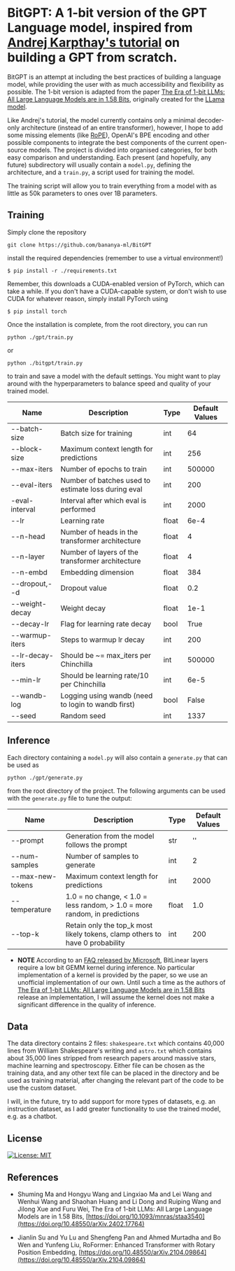 # BitGPT: A 1-bit version of the GPT Language model, inspired from [Andrej Karpthay's tutorial](https://github.com/karpathy/nanoGPT) on building a GPT from scratch.

BitGPT is an attempt at including the best practices of building a language model, while providing the user with as much accessibility and flexibility as possible. The 1-bit version is adapted from the paper 
[The Era of 1-bit LLMs: All Large Language Models are in 1.58 Bits](https://arxiv.org/abs/2402.17764), originally created for the [LLama model](https://github.com/meta-llama/llama).

Like Andrej's tutorial, the model currently contains only a minimal decoder-only architecture (instead of an entire transformer), however, I hope to add some missing elements (like [RoPE](https://arxiv.org/abs/2104.09864)), OpenAI's BPE encoding
and other possible components to integrate the best components of the current open-source models. The project is divided into organised categories, for both easy comparison and understanding. Each present (and hopefully, any future)
subdirectory will usually contain a `model.py`, defining the architecture, and a `train.py`, a script used for training the model. 

The training script will allow you to train everything from a model with as little as 50k parameters to ones over 1B parameters. 

## Training

Simply clone the repository

```
git clone https://github.com/bananya-ml/BitGPT
```

install the required dependencies (remember to use a virtual environment!)

```
$ pip install -r ./requirements.txt
```

Remember, this downloads a CUDA-enabled version of PyTorch, which can take a while. If you don't have a CUDA-capable system, or don't wish to use CUDA for whatever reason, simply install PyTorch using

```
$ pip install torch
```

Once the installation is complete, from the root directory, you can run

```
python ./gpt/train.py
```

or

```
python ./bitgpt/train.py
```

to train and save a model with the default settings. You might want to play around with the hyperparameters to balance speed and quality of your trained model.

| Name           | Description                                       |Type  | Default Values |
|----------------|---------------------------------------------------|------|----------------|
|--batch-size    |Batch size for training                            |int   |64              |
|--block-size    |Maximum context length for predictions             |int   |256             |
|--max-iters     |Number of epochs to train                          |int   |500000          |
|--eval-iters    |Number of batches used to estimate loss during eval|int   |200             |
|-eval-interval  |Interval after which eval is performed             |int   |2000            |  
|--lr            |Learning rate                                      |float |6e-4            |
|--n-head        |Number of heads in the transformer architecture    |float |4               |
|--n-layer       |Number of layers of the transformer architecture   |float |4               |
|--n-embd        |Embedding dimension                                |float |384             |
|--dropout,--d   |Dropout value                                      |float |0.2             |
|--weight-decay  |Weight decay                                       |float |1e-1            |
|--decay-lr      |Flag for learning rate decay                       |bool  |True            |
|--warmup-iters  |Steps to warmup lr decay                           |int   |200             |
|--lr-decay-iters|Should be ~= max_iters per Chinchilla              |int   |500000          |
|--min-lr        |Should be learning rate/10 per Chinchilla          |int   |6e-5            |
|--wandb-log     |Logging using wandb (need to login to wandb first) |bool  |False           |
|--seed          |Random seed                                        |int   |1337            |


## Inference

Each directory containing a `model.py` will also contain a `generate.py` that can be used as 

```
python ./gpt/generate.py
```

from the root directory of the project. The following arguments can be used with the `generate.py` file to tune the output:

| Name           | Description                                                                |Type  | Default Values |
|----------------|----------------------------------------------------------------------------|------|----------------|
|--prompt        |Generation from the model follows the prompt                                |str   |''              |
|--num-samples   |Number of samples to generate                                               |int   |2               |
|--max-new-tokens|Maximum context length for predictions                                      |int   |2000            |
|--temperature   |1.0 = no change, < 1.0 = less random, > 1.0 = more random, in predictions   |float |1.0             |
|--top-k         |Retain only the top_k most likely tokens, clamp others to have 0 probability|int   |200             |


+ **NOTE** According to an [FAQ released by Microsoft](https://github.com/microsoft/unilm/blob/master/bitnet/The-Era-of-1-bit-LLMs__Training_Tips_Code_FAQ.pdf), BitLinear layers require a low bit GEMM kernel during inference. No particular implementation of a kernel is provided by the paper, so we use an unofficial implementation of our own. Until such a time as the authors of [The Era of 1-bit LLMs: All Large Language Models are in 1.58 Bits](https://arxiv.org/abs/2402.17764) release an implementation, I will assume the kernel does not make a significant difference in the quality of inference.

## Data

The data directory contains 2 files: `shakespeare.txt` which contains 40,000 lines from William Shakespeare's writing and `astro.txt` which contains about 35,000 lines stripped from research papers around massive stars,
machine learning and spectroscopy. Either file can be chosen as the training data, and any other text file can be placed in the directory and be used as training material, after changing the relevant part of the code
to be use the custom dataset.

I will, in the future, try to add support for more types of datasets, e.g. an instruction dataset, as I add greater functionality to use the trained model, e.g. as a chatbot. 

## License

[![License: MIT](https://img.shields.io/badge/License-MIT-yellow.svg)](https://opensource.org/licenses/MIT)

## References

* <a id="Shuming2024"></a> Shuming Ma and Hongyu Wang and Lingxiao Ma and Lei Wang and Wenhui Wang and Shaohan Huang and Li Dong and Ruiping Wang and Jilong Xue and Furu Wei, The Era of 1-bit LLMs: All Large Language Models are in 1.58 Bits, [https://doi.org/10.1093/mnras/staa3540](https://doi.org/10.48550/arXiv.2402.17764)

* <a id="Jianlin2023"></a> Jianlin Su and Yu Lu and Shengfeng Pan and Ahmed Murtadha and Bo Wen and Yunfeng Liu, RoFormer: Enhanced Transformer with Rotary Position Embedding, [https://doi.org/10.48550/arXiv.2104.09864](https://doi.org/10.48550/arXiv.2104.09864)
